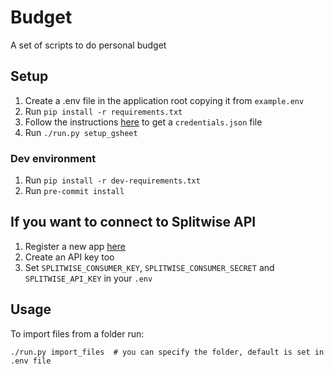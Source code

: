 # Budget

A set of scripts to do personal budget

## Setup

1. Create a .env file in the application root copying it from `example.env`
1. Run `pip install -r requirements.txt`
1. Follow the instructions [here](https://developers.google.com/sheets/api/quickstart/python)
   to get a `credentials.json` file
1. Run `./run.py setup_gsheet`

### Dev environment

1. Run `pip install -r dev-requirements.txt`
1. Run `pre-commit install`

## If you want to connect to Splitwise API

1. Register a new app [here](https://secure.splitwise.com/oauth_clients)
1. Create an API key too
1. Set `SPLITWISE_CONSUMER_KEY`, `SPLITWISE_CONSUMER_SECRET` and
   `SPLITWISE_API_KEY` in your `.env`

## Usage

To import files from a folder run:

    ./run.py import_files  # you can specify the folder, default is set in .env file
